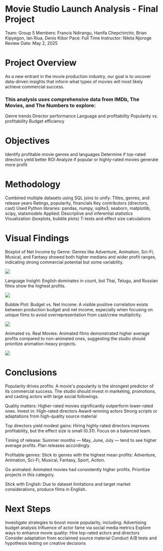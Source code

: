 # Movie Studio Launch Analysis - Final Project
Team: Group 5
Members: Francis Ndirangu, Hanifa Chepchirchir, Brian Kipyegon, Ian Riua, Denis Kibor
Pace: Full Time
Instructor: Nikita Njoroge
Review Date: May 2, 2025  

# Project Overview
As a new entrant in the movie production industry, our goal is to uncover data-driven insights that inform what types of movies will most likely achieve commercial success.

### This analysis uses comprehensive data from IMDb, The Movies, and The Numbers to explore:

Genre trends
Director performance
Language and profitability
Popularity vs. profitability
Budget efficiency

# Objectives
Identify profitable movie genres and languages
Determine if top-rated directors yield better ROI
Analyze if popular or highly-rated movies generate more profit

# Methodology
Combined multiple datasets using SQL joins to unify:
Titles, genres, and release years
Ratings, popularity, financials
Key contributors (directors, cast)
Used Python libraries: pandas, numpy, sqlite3, seaborn, matplotlib, scipy, statsmodels
Applied:
Descriptive and inferential statistics
Visualization (boxplots, bubble plots)
T-tests and effect size calculations

# Visual Findings
Boxplot of Net Income by Genre: Genres like Adventure, Animation, Sci-Fi, Musical, and Fantasy showed both higher medians and wider profit ranges, indicating strong commercial potential but some variability.

[![](https://raw.githubusercontent.com/FrancisNdirangu/Phase-2-Project/main/README_images/boxplot_net_income_by_genre.png)](https://raw.githubusercontent.com/FrancisNdirangu/Phase-2-Project/main/README_images/boxplot_net_income_by_genre.png)



Language Insight: English dominates in count, but Thai, Telugu, and Russian films show the highest profits.

[![](https://raw.githubusercontent.com/FrancisNdirangu/Phase-2-Project/main/README_images/language_by_profit.png)](https://raw.githubusercontent.com/FrancisNdirangu/Phase-2-Project/main/README_images/language_by_profit.png)



Bubble Plot: Budget vs. Net Income: A visible positive correlation exists between production budget and net income, especially when focusing on unique films to avoid overrepresentation from cast/crew multiplicity.

[![](https://raw.githubusercontent.com/FrancisNdirangu/Phase-2-Project/main/README_images/bubble_plot.png)](https://raw.githubusercontent.com/FrancisNdirangu/Phase-2-Project/main/README_images/bubble_plot.png)


Animated vs. Real Movies: Animated films demonstrated higher average profits compared to non-animated ones, suggesting the studio should prioritize animation-heavy projects.

[![](https://raw.githubusercontent.com/FrancisNdirangu/Phase-2-Project/main/README_images/animated_vs_non_animated.png)](https://raw.githubusercontent.com/FrancisNdirangu/Phase-2-Project/main/README_images/animated_vs_non_animated.png)




# Conclusions
Popularity drives profits: A movie's popularity is the strongest predictor of its commercial success. The studio should invest in marketing, promotions, and casting actors with large social followings.

Quality matters: Higher-rated movies significantly outperform lower-rated ones. Invest in:
High-rated directors
Award-winning actors
Strong scripts or adaptations from high-quality source material

Top directors yield modest gains: Hiring highly-rated directors improves profitability, but the effect size is small (0.31). Focus on a balanced team.

Timing of release: Summer months — May, June, July — tend to see higher average profits. Plan releases accordingly.

Profitable genres: Stick to genres with the highest mean profits: Adventure, Animation, Sci-Fi, Musical, Fantasy, Sport, Action.

Go animated: Animated movies had consistently higher profits. Prioritize projects in this category.

Stick with English: Due to dataset limitations and target market considerations, produce films in English.

# Next Steps
Investigate strategies to boost movie popularity, including:
Advertising budget analysis
Influence of actor fame via social media metrics
Explore ways to enhance movie quality:
Hire top-rated actors and directors
Consider adaptation from acclaimed source material
Conduct A/B tests and hypothesis testing on creative decisions